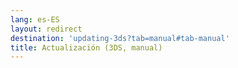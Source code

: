 ```yaml
---
lang: es-ES
layout: redirect
destination: 'updating-3ds?tab=manual#tab-manual'
title: Actualización (3DS, manual)
---
```


